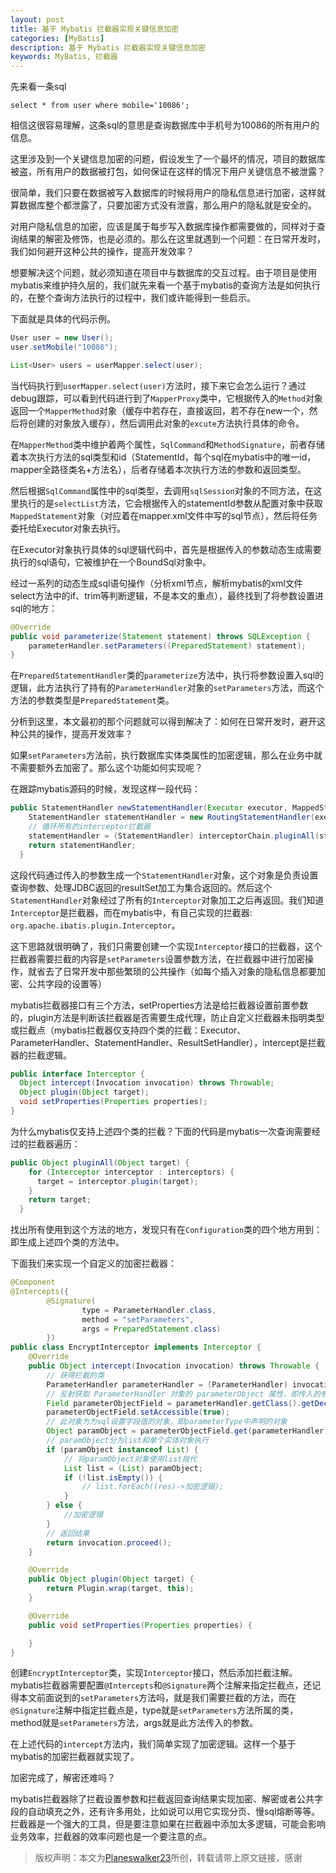 ```yaml
---
layout: post
title: 基于 Mybatis 拦截器实现关键信息加密
categories: [MyBatis]
description: 基于 Mybatis 拦截器实现关键信息加密
keywords: MyBatis, 拦截器
---
```


先来看一条sql
```mysql
select * from user where mobile='10086';
```
相信这很容易理解，这条sql的意思是查询数据库中手机号为10086的所有用户的信息。

这里涉及到一个关键信息加密的问题，假设发生了一个最坏的情况，项目的数据库被盗，所有用户的数据被打包，如何保证在这样的情况下用户关键信息不被泄露？

很简单，我们只要在数据被写入数据库的时候将用户的隐私信息进行加密，这样就算数据库整个都泄露了，只要加密方式没有泄露，那么用户的隐私就是安全的。

对用户隐私信息的加密，应该是属于每步写入数据库操作都需要做的，同样对于查询结果的解密及修饰，也是必须的。那么在这里就遇到一个问题：在日常开发时，我们如何避开这种公共的操作，提高开发效率？

想要解决这个问题，就必须知道在项目中与数据库的交互过程。由于项目是使用mybatis来维护持久层的，我们就先来看一个基于mybatis的查询方法是如何执行的，在整个查询方法执行的过程中，我们或许能得到一些启示。

下面就是具体的代码示例。

```java
User user = new User();
user.setMobile("10086");

List<User> users = userMapper.select(user);
```

当代码执行到`userMapper.select(user)`方法时，接下来它会怎么运行？通过debug跟踪，可以看到代码进行到了`MapperProxy`类中，它根据传入的`Method`对象返回一个`MapperMethod`对象（缓存中若存在，直接返回，若不存在new一个，然后将创建的对象放入缓存），然后调用此对象的`excute`方法执行具体的命令。

在`MapperMethod`类中维护着两个属性，`SqlCommand`和`MethodSignature`，前者存储着本次执行方法的sql类型和id（StatementId，每个sql在mybatis中的唯一id，mapper全路径类名+方法名），后者存储着本次执行方法的参数和返回类型。

然后根据`SqlCommand`属性中的sql类型，去调用`sqlSession`对象的不同方法，在这里执行的是`selectList`方法，它会根据传入的statementId参数从配置对象中获取`MappedStatement`对象（对应着在mapper.xml文件中写的sql节点），然后将任务委托给Executor对象去执行。

在Executor对象执行具体的sql逻辑代码中，首先是根据传入的参数动态生成需要执行的sql语句，它被维护在一个BoundSql对象中。

经过一系列的动态生成sql语句操作（分析xml节点，解析mybatis的xml文件select方法中的if、trim等判断逻辑，不是本文的重点），最终找到了将参数设置进sql的地方：

```java
@Override
public void parameterize(Statement statement) throws SQLException {
    parameterHandler.setParameters((PreparedStatement) statement);
}
```

在`PreparedStatementHandler`类的`parameterize`方法中，执行将参数设置入sql的逻辑，此方法执行了持有的`ParameterHandler`对象的`setParameters`方法，而这个方法的参数类型是`PreparedStatement`类。

分析到这里，本文最初的那个问题就可以得到解决了：如何在日常开发时，避开这种公共的操作，提高开发效率？

如果`setParameters`方法前，执行数据库实体类属性的加密逻辑，那么在业务中就不需要额外去加密了。那么这个功能如何实现呢？

在跟踪mybatis源码的时候，发现这样一段代码：

```java
public StatementHandler newStatementHandler(Executor executor, MappedStatement mappedStatement, Object parameterObject, RowBounds rowBounds, ResultHandler resultHandler, BoundSql boundSql) {
    StatementHandler statementHandler = new RoutingStatementHandler(executor, mappedStatement, parameterObject, rowBounds, resultHandler, boundSql);
	// 循环所有的interceptor拦截器
    statementHandler = (StatementHandler) interceptorChain.pluginAll(statementHandler);
    return statementHandler;
  }
```

这段代码通过传入的参数生成一个`StatementHandler`对象，这个对象是负责设置查询参数、处理JDBC返回的resultSet加工为集合返回的。然后这个`StatementHandler`对象经过了所有的`Interceptor`对象加工之后再返回。我们知道`Interceptor`是拦截器，而在mybatis中，有自己实现的拦截器: `org.apache.ibatis.plugin.Interceptor`。

这下思路就很明确了，我们只需要创建一个实现`Interceptor`接口的拦截器，这个拦截器需要拦截的内容是`setParameters`设置参数方法，在拦截器中进行加密操作，就省去了日常开发中那些繁琐的公共操作（如每个插入对象的隐私信息都要加密、公共字段的设置等）

mybatis拦截器接口有三个方法，setProperties方法是给拦截器设置前置参数的，plugin方法是判断该拦截器是否需要生成代理，防止自定义拦截器未指明类型或拦截点（mybatis拦截器仅支持四个类的拦截：Executor、ParameterHandler、StatementHandler、ResultSetHandler），intercept是拦截器的拦截逻辑。
```java
public interface Interceptor {
  Object intercept(Invocation invocation) throws Throwable;
  Object plugin(Object target);
  void setProperties(Properties properties);
}
```

为什么mybatis仅支持上述四个类的拦截？下面的代码是mybatis一次查询需要经过的拦截器遍历：
```java
public Object pluginAll(Object target) {
    for (Interceptor interceptor : interceptors) {
      target = interceptor.plugin(target);
    }
    return target;
  }
```
找出所有使用到这个方法的地方，发现只有在`Configuration`类的四个地方用到：即生成上述四个类的方法中。

下面我们来实现一个自定义的加密拦截器：
```java
@Component
@Intercepts({
        @Signature(
                type = ParameterHandler.class,
                method = "setParameters",
                args = PreparedStatement.class)
        })
public class EncryptInterceptor implements Interceptor {
	@Override
    public Object intercept(Invocation invocation) throws Throwable {
        // 获得拦截的类
        ParameterHandler parameterHandler = (ParameterHandler) invocation.getTarget();
        // 反射获取 ParameterHandler 对象的 parameterObject 属性，即传入的参数，同时设置访问权限
        Field parameterObjectField = parameterHandler.getClass().getDeclaredField("parameterObject");
        parameterObjectField.setAccessible(true);
        // 此对象为为sql设置字段值的对象，即parameterType中声明的对象
        Object paramObject = parameterObjectField.get(parameterHandler);
        // paramObject分为list和单个实体对象执行
        if (paramObject instanceof List) {
            // 将paramObject对象使用list指代
            List list = (List) paramObject;
            if (!list.isEmpty()) {
                // list.forEach((res)->加密逻辑);
            }
        } else {
            //加密逻辑
        }
		// 返回结果
        return invocation.proceed();
    }

    @Override
    public Object plugin(Object target) {
        return Plugin.wrap(target, this);
    }

    @Override
    public void setProperties(Properties properties) {

    }
}
```

创建`EncryptInterceptor`类，实现`Interceptor`接口，然后添加拦截注解。mybatis拦截器需要配置`@Intercepts`和`@Signature`两个注解来指定拦截点，还记得本文前面说到的`setParameters`方法吗，就是我们需要拦截的方法，而在`@Signature`注解中指定拦截点是，type就是`setParameters`方法所属的类，method就是`setParameters`方法，args就是此方法传入的参数。

在上述代码的`intercept`方法内，我们简单实现了加密逻辑。这样一个基于mybatis的加密拦截器就实现了。

加密完成了，解密还难吗？

mybatis拦截器除了拦截设置参数和拦截返回查询结果实现加密、解密或者公共字段的自动填充之外，还有许多用处，比如说可以用它实现分页、慢sql熔断等等。拦截器是一个强大的工具，但是要注意如果在拦截器中添加太多逻辑，可能会影响业务效率，拦截器的效率问题也是一个要注意的点。

> 版权声明：本文为[Planeswalker23](https://github.com/Planeswalker23)所创，转载请带上原文链接，感谢